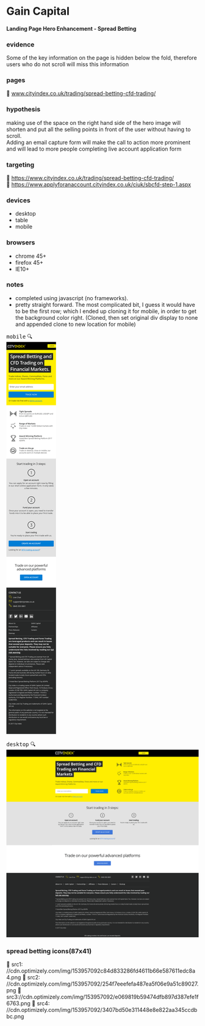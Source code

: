 #  Gain Capital
#### Landing Page Hero Enhancement - Spread Betting

### evidence
Some of the key information on the page is hidden below the fold, therefore users who do not scroll will miss this information

### pages
:round_pushpin:  www.cityindex.co.uk/trading/spread-betting-cfd-trading/

### hypothesis
making use of the space on the right hand side of the hero image will shorten and put all the selling points in front of the user without having to scroll.  
Adding an email capture form will make the call to action more prominent and will lead to more people completing live account application form

### targeting
:round_pushpin: https://www.cityindex.co.uk/trading/spread-betting-cfd-trading/        
:round_pushpin: https://www.applyforanaccount.cityindex.co.uk/ciuk/sbcfd-step-1.aspx

### devices
- desktop
- table
- mobile

### browsers
- chrome 45+
- firefox 45+
- IE10+


### notes
- completed using javascript (no frameworks).     
- pretty straight forward. The most complicated bit, I guess it would have to be the first row; which I ended up cloning it for mobile, in order to get the background color right. (Cloned, then set original div display to none and appended clone to new location for mobile)


<kbd>mobile</kbd>  :mag:            
 ![](/src/mobilev1.png)

<kbd>desktop</kbd> :mag:          
![](/src/desktopv1.png)




### spread betting icons(87x41)
:small_blue_diamond: src1:  //cdn.optimizely.com/img/153957092c84d833286fd4611b66e587611edc8a4.png
:small_blue_diamond: src2: //cdn.optimizely.com/img/153957092/254f7eeefefa487ea5f06e9a51c89027.png
:small_blue_diamond: src3://cdn.optimizely.com/img/153957092/e069819b59474dfb897d387efe1f6763.png
:small_blue_diamond: src4: //cdn.optimizely.com/img/153957092/3407bd50e311448e8e822aa345ccdbbc.png






